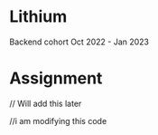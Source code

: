 # Lithium
Backend cohort Oct 2022 - Jan 2023


# Assignment
// Will add this later


//i am modifying this code 